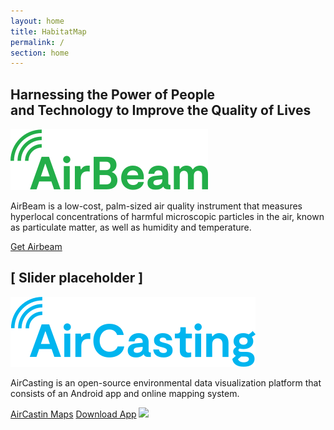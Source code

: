 ```yaml
---
layout: home
title: HabitatMap
permalink: /
section: home
---
```


<section class="panel panel--hero u--bg-teal-light">
  <div class="split--half">
    <h1 class="heading heading--large u--accent-hm panel__heading">
      Harnessing the Power&nbsp;of&nbsp;People and&nbsp;Technology&nbsp;to Improve the Quality&nbsp;of&nbsp;Lives
    </h1>
  </div>
</section>

<section class="panel u--bg-teal-light">
  <div>
    <img class="logo logo--body" src="assets/img/svg/AirBeam-Logo-Body.svg" />
    <p class="p--large u--gray-text">
      AirBeam is a low-cost, palm-sized air quality instrument that measures hyperlocal concentrations of harmful microscopic particles in the air, known as particulate matter, as well as humidity and temperature.
    </p>
  </div>
  <a href="#" class="badge-link badge-link--hm">
    <span class="u--vertically-centered">Get Airbeam</span>
  </a>
</section>

<section>
  <h2 class="heading--medium">[ Slider placeholder ]</h2>
</section>

<section>
  <img class="logo logo--body" src="assets/img/svg/AirCasting-Logo-Body.svg" />
  <p class="p--large u--gray-text">
    AirCasting is an open-source environmental data visualization platform that consists of an Android app and online mapping system.
  </p>
  <a href="#" class="button button--ac">AirCastin Maps</a>
  <a href="#" class="button button--ac">Download App</a>
  <img src="assets/img/habitatmap-aircasting-map-placeholder.png" />
</section>
